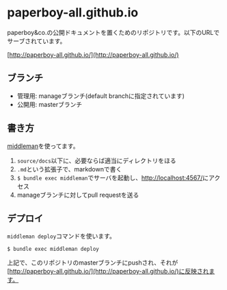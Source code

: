 # paperboy-all.github.io

paperboy&amp;co.の公開ドキュメントを置くためのリポジトリです。以下のURLでサーブされています。

[http://paperboy-all.github.io/](http://paperboy-all.github.io/)

## ブランチ

  * 管理用: manageブランチ(default branchに指定されています)
  * 公開用: masterブランチ

## 書き方

[middleman](http://middleman-guides.e2esound.com/)を使ってます。

  1. `source/docs`以下に、必要ならば適当にディレクトリをほる
  2. `.md`という拡張子で、markdownで書く
  3. `$ bundle exec middleman`でサーバを起動し、[http://localhost:4567/](http://localhost:4567/)にアクセス
  4. manageブランチに対してpull requestを送る

## デプロイ

`middleman deploy`コマンドを使います。

```
$ bundle exec middleman deploy
```

上記で、このリポジトリのmasterブランチにpushされ、それが[http://paperboy-all.github.io/](http://paperboy-all.github.io/)に反映されます。
